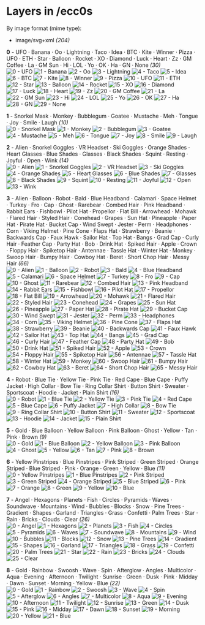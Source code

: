 # Layers in /ecc0s

By image format (mime type):
- image/svg+xml _(204)_


**0** -  UFO · Banana · Oo · Lightning · Taco · Idea · BTC · Kite · Winner · Pizza · UFO · ETH · Star · Balloon · Rocket · XO · Diamond · Luck · Heart · Zz · GM Coffee · La · GM Sun · Hi · LOL · Yo · OK · Ha · GN · None  _(30)_ <br>
![](0_0.svg "0 - UFO") 
![](0_1.svg "1 - Banana") 
![](0_2.svg "2 - Oo") 
![](0_3.svg "3 - Lightning") 
![](0_4.svg "4 - Taco") 
![](0_5.svg "5 - Idea") 
![](0_6.svg "6 - BTC") 
![](0_7.svg "7 - Kite") 
![](0_8.svg "8 - Winner") 
![](0_9.svg "9 - Pizza") 
![](0_10.svg "10 - UFO") 
![](0_11.svg "11 - ETH") 
![](0_12.svg "12 - Star") 
![](0_13.svg "13 - Balloon") 
![](0_14.svg "14 - Rocket") 
![](0_15.svg "15 - XO") 
![](0_16.svg "16 - Diamond") 
![](0_17.svg "17 - Luck") 
![](0_18.svg "18 - Heart") 
![](0_19.svg "19 - Zz") 
![](0_20.svg "20 - GM Coffee") 
![](0_21.svg "21 - La") 
![](0_22.svg "22 - GM Sun") 
![](0_23.svg "23 - Hi") 
![](0_24.svg "24 - LOL") 
![](0_25.svg "25 - Yo") 
![](0_26.svg "26 - OK") 
![](0_27.svg "27 - Ha") 
![](0_28.svg "28 - GN") 
![](0_29.svg "29 - None") 


**1** -  Snorkel Mask · Monkey · Bubblegum · Goatee · Mustache · Meh · Tongue · Joy · Smile · Laugh  _(10)_ <br>
![](1_0.svg "0 - Snorkel Mask") 
![](1_1.svg "1 - Monkey") 
![](1_2.svg "2 - Bubblegum") 
![](1_3.svg "3 - Goatee") 
![](1_4.svg "4 - Mustache") 
![](1_5.svg "5 - Meh") 
![](1_6.svg "6 - Tongue") 
![](1_7.svg "7 - Joy") 
![](1_8.svg "8 - Smile") 
![](1_9.svg "9 - Laugh") 


**2** -  Alien · Snorkel Goggles · VR Headset · Ski Goggles · Orange Shades · Heart Glasses · Blue Shades · Glasses · Black Shades · Squint · Resting · Joyful · Open · Wink  _(14)_ <br>
![](2_0.svg "0 - Alien") 
![](2_1.svg "1 - Snorkel Goggles") 
![](2_2.svg "2 - VR Headset") 
![](2_3.svg "3 - Ski Goggles") 
![](2_4.svg "4 - Orange Shades") 
![](2_5.svg "5 - Heart Glasses") 
![](2_6.svg "6 - Blue Shades") 
![](2_7.svg "7 - Glasses") 
![](2_8.svg "8 - Black Shades") 
![](2_9.svg "9 - Squint") 
![](2_10.svg "10 - Resting") 
![](2_11.svg "11 - Joyful") 
![](2_12.svg "12 - Open") 
![](2_13.svg "13 - Wink") 


**3** -  Alien · Balloon · Robot · Bald · Blue Headband · Calamari · Space Helmet · Turkey · Fro · Cap · Ghost · Rarebear · Combed Hair · Pink Headband · Rabbit Ears · Fishbowl · Pilot Hat · Propellor · Flat Bill · Arrowhead · Mohawk · Flared Hair · Styled Hair · Conehead · Grapes · Sun Hat · Pineapple · Paper Hat · Pirate Hat · Bucket Cap · Wind Swept · Jester · Perm · Headphones · Corn · Viking Helmet · Pine Cone · Flaps Hat · Strawberry · Beanie · Backwards Cap · Faux Hawk · Sailor Hat · Top Hat · Bangs · Grad Cap · Curly Hair · Feather Cap · Party Hat · Bob · Drink Hat · Spiked Hair · Apple · Crown · Floppy Hair · Spiketop Hair · Antennae · Tassle Hat · Winter Hat · Monkey · Swoop Hair · Bumpy Hair · Cowboy Hat · Beret · Short Chop Hair · Messy Hair  _(66)_ <br>
![](3_0.svg "0 - Alien") 
![](3_1.svg "1 - Balloon") 
![](3_2.svg "2 - Robot") 
![](3_3.svg "3 - Bald") 
![](3_4.svg "4 - Blue Headband") 
![](3_5.svg "5 - Calamari") 
![](3_6.svg "6 - Space Helmet") 
![](3_7.svg "7 - Turkey") 
![](3_8.svg "8 - Fro") 
![](3_9.svg "9 - Cap") 
![](3_10.svg "10 - Ghost") 
![](3_11.svg "11 - Rarebear") 
![](3_12.svg "12 - Combed Hair") 
![](3_13.svg "13 - Pink Headband") 
![](3_14.svg "14 - Rabbit Ears") 
![](3_15.svg "15 - Fishbowl") 
![](3_16.svg "16 - Pilot Hat") 
![](3_17.svg "17 - Propellor") 
![](3_18.svg "18 - Flat Bill") 
![](3_19.svg "19 - Arrowhead") 
![](3_20.svg "20 - Mohawk") 
![](3_21.svg "21 - Flared Hair") 
![](3_22.svg "22 - Styled Hair") 
![](3_23.svg "23 - Conehead") 
![](3_24.svg "24 - Grapes") 
![](3_25.svg "25 - Sun Hat") 
![](3_26.svg "26 - Pineapple") 
![](3_27.svg "27 - Paper Hat") 
![](3_28.svg "28 - Pirate Hat") 
![](3_29.svg "29 - Bucket Cap") 
![](3_30.svg "30 - Wind Swept") 
![](3_31.svg "31 - Jester") 
![](3_32.svg "32 - Perm") 
![](3_33.svg "33 - Headphones") 
![](3_34.svg "34 - Corn") 
![](3_35.svg "35 - Viking Helmet") 
![](3_36.svg "36 - Pine Cone") 
![](3_37.svg "37 - Flaps Hat") 
![](3_38.svg "38 - Strawberry") 
![](3_39.svg "39 - Beanie") 
![](3_40.svg "40 - Backwards Cap") 
![](3_41.svg "41 - Faux Hawk") 
![](3_42.svg "42 - Sailor Hat") 
![](3_43.svg "43 - Top Hat") 
![](3_44.svg "44 - Bangs") 
![](3_45.svg "45 - Grad Cap") 
![](3_46.svg "46 - Curly Hair") 
![](3_47.svg "47 - Feather Cap") 
![](3_48.svg "48 - Party Hat") 
![](3_49.svg "49 - Bob") 
![](3_50.svg "50 - Drink Hat") 
![](3_51.svg "51 - Spiked Hair") 
![](3_52.svg "52 - Apple") 
![](3_53.svg "53 - Crown") 
![](3_54.svg "54 - Floppy Hair") 
![](3_55.svg "55 - Spiketop Hair") 
![](3_56.svg "56 - Antennae") 
![](3_57.svg "57 - Tassle Hat") 
![](3_58.svg "58 - Winter Hat") 
![](3_59.svg "59 - Monkey") 
![](3_60.svg "60 - Swoop Hair") 
![](3_61.svg "61 - Bumpy Hair") 
![](3_62.svg "62 - Cowboy Hat") 
![](3_63.svg "63 - Beret") 
![](3_64.svg "64 - Short Chop Hair") 
![](3_65.svg "65 - Messy Hair") 


**4** -  Robot · Blue Tie · Yellow Tie · Pink Tie · Red Cape · Blue Cape · Puffy Jacket · High Collar · Bow Tie · Ring Collar Shirt · Button Shirt · Sweater · Sportscoat · Hoodie · Jacket · Plain Shirt  _(16)_ <br>
![](4_0.svg "0 - Robot") 
![](4_1.svg "1 - Blue Tie") 
![](4_2.svg "2 - Yellow Tie") 
![](4_3.svg "3 - Pink Tie") 
![](4_4.svg "4 - Red Cape") 
![](4_5.svg "5 - Blue Cape") 
![](4_6.svg "6 - Puffy Jacket") 
![](4_7.svg "7 - High Collar") 
![](4_8.svg "8 - Bow Tie") 
![](4_9.svg "9 - Ring Collar Shirt") 
![](4_10.svg "10 - Button Shirt") 
![](4_11.svg "11 - Sweater") 
![](4_12.svg "12 - Sportscoat") 
![](4_13.svg "13 - Hoodie") 
![](4_14.svg "14 - Jacket") 
![](4_15.svg "15 - Plain Shirt") 


**5** -  Gold · Blue Balloon · Yellow Balloon · Pink Balloon · Ghost · Yellow · Tan · Pink · Brown  _(9)_ <br>
![](5_0.svg "0 - Gold") 
![](5_1.svg "1 - Blue Balloon") 
![](5_2.svg "2 - Yellow Balloon") 
![](5_3.svg "3 - Pink Balloon") 
![](5_4.svg "4 - Ghost") 
![](5_5.svg "5 - Yellow") 
![](5_6.svg "6 - Tan") 
![](5_7.svg "7 - Pink") 
![](5_8.svg "8 - Brown") 


**6** -  Yellow Pinstripes · Blue Pinstripes · Pink Striped · Green Striped · Orange Striped · Blue Striped · Pink · Orange · Green · Yellow · Blue  _(11)_ <br>
![](6_0.svg "0 - Yellow Pinstripes") 
![](6_1.svg "1 - Blue Pinstripes") 
![](6_2.svg "2 - Pink Striped") 
![](6_3.svg "3 - Green Striped") 
![](6_4.svg "4 - Orange Striped") 
![](6_5.svg "5 - Blue Striped") 
![](6_6.svg "6 - Pink") 
![](6_7.svg "7 - Orange") 
![](6_8.svg "8 - Green") 
![](6_9.svg "9 - Yellow") 
![](6_10.svg "10 - Blue") 


**7** -  Angel · Hexagons · Planets · Fish · Circles · Pyramids · Waves · Soundwave · Mountains · Wind · Bubbles · Blocks · Snow · Pine Trees · Gradient · Shapes · Garland · Triangles · Grass · Confetti · Palm Trees · Star · Rain · Bricks · Clouds · Clear  _(26)_ <br>
![](7_0.svg "0 - Angel") 
![](7_1.svg "1 - Hexagons") 
![](7_2.svg "2 - Planets") 
![](7_3.svg "3 - Fish") 
![](7_4.svg "4 - Circles") 
![](7_5.svg "5 - Pyramids") 
![](7_6.svg "6 - Waves") 
![](7_7.svg "7 - Soundwave") 
![](7_8.svg "8 - Mountains") 
![](7_9.svg "9 - Wind") 
![](7_10.svg "10 - Bubbles") 
![](7_11.svg "11 - Blocks") 
![](7_12.svg "12 - Snow") 
![](7_13.svg "13 - Pine Trees") 
![](7_14.svg "14 - Gradient") 
![](7_15.svg "15 - Shapes") 
![](7_16.svg "16 - Garland") 
![](7_17.svg "17 - Triangles") 
![](7_18.svg "18 - Grass") 
![](7_19.svg "19 - Confetti") 
![](7_20.svg "20 - Palm Trees") 
![](7_21.svg "21 - Star") 
![](7_22.svg "22 - Rain") 
![](7_23.svg "23 - Bricks") 
![](7_24.svg "24 - Clouds") 
![](7_25.svg "25 - Clear") 


**8** -  Gold · Rainbow · Swoosh · Wave · Spin · Afterglow · Angles · Multicolor · Aqua · Evening · Afternoon · Twilight · Sunrise · Green · Dusk · Pink · Midday · Dawn · Sunset · Morning · Yellow · Blue  _(22)_ <br>
![](8_0.svg "0 - Gold") 
![](8_1.svg "1 - Rainbow") 
![](8_2.svg "2 - Swoosh") 
![](8_3.svg "3 - Wave") 
![](8_4.svg "4 - Spin") 
![](8_5.svg "5 - Afterglow") 
![](8_6.svg "6 - Angles") 
![](8_7.svg "7 - Multicolor") 
![](8_8.svg "8 - Aqua") 
![](8_9.svg "9 - Evening") 
![](8_10.svg "10 - Afternoon") 
![](8_11.svg "11 - Twilight") 
![](8_12.svg "12 - Sunrise") 
![](8_13.svg "13 - Green") 
![](8_14.svg "14 - Dusk") 
![](8_15.svg "15 - Pink") 
![](8_16.svg "16 - Midday") 
![](8_17.svg "17 - Dawn") 
![](8_18.svg "18 - Sunset") 
![](8_19.svg "19 - Morning") 
![](8_20.svg "20 - Yellow") 
![](8_21.svg "21 - Blue") 


